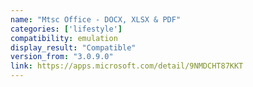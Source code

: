```yaml
---
name: "Mtsc Office - DOCX, XLSX & PDF"
categories: ['lifestyle']
compatibility: emulation
display_result: "Compatible"
version_from: "3.0.9.0"
link: https://apps.microsoft.com/detail/9NMDCHT87KKT
---
```

